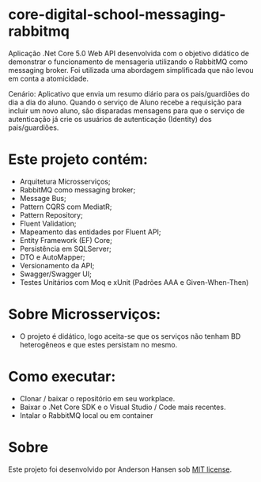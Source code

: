 # core-digital-school-messaging-rabbitmq

Aplicação .Net Core 5.0 Web API desenvolvida com o objetivo didático de demonstrar o funcionamento de mensageria utilizando o RabbitMQ como messaging broker. Foi utilizada uma abordagem simplificada que não levou em conta a atomicidade.

Cenário: Aplicativo que envia um resumo diário para os pais/guardiões do dia a dia do aluno. Quando o serviço de Aluno recebe a requisição para incluir um novo aluno, são disparadas mensagens para que o serviço de autenticação já crie os usuários de autenticação (Identity) dos pais/guardiões.

# Este projeto contém:

- Arquitetura Microsserviços;
- RabbitMQ como messaging broker;
- Message Bus;
- Pattern CQRS com MediatR;
- Pattern Repository;
- Fluent Validation;
- Mapeamento das entidades por Fluent API;
- Entity Framework (EF) Core; 
- Persistência em SQLServer;
- DTO e AutoMapper;
- Versionamento da API;
- Swagger/Swagger UI;
- Testes Unitários com Moq e xUnit (Padrões AAA e Given-When-Then)

# Sobre Microsserviços:
- O projeto é didático, logo aceita-se que os serviços não tenham BD heterogêneos e que estes persistam no mesmo.

# Como executar:
- Clonar / baixar o repositório em seu workplace.
- Baixar o .Net Core SDK e o Visual Studio / Code mais recentes.
- Intalar o RabbitMQ local ou em container

# Sobre
Este projeto foi desenvolvido por Anderson Hansen sob [MIT license](LICENSE).
